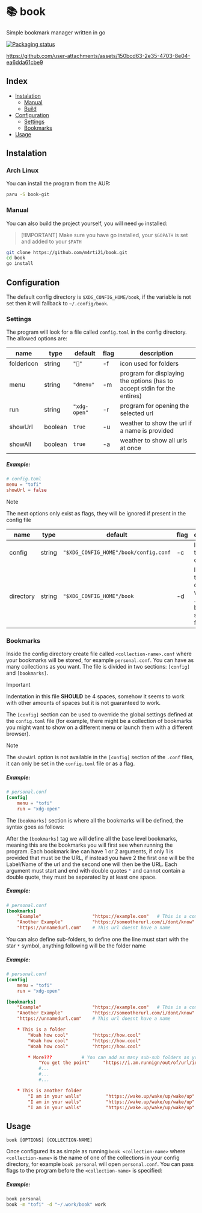 # 📚 book

Simple bookmark manager written in go

[![Packaging status](https://repology.org/badge/vertical-allrepos/book.svg)](https://repology.org/project/book/versions)

https://github.com/user-attachments/assets/150bcd63-2e35-4703-8e04-ea6dda61cbe9

## Index

- [Instalation](#instalation)
  * [Manual](#manual)
  * [Build](#build)
- [Configuration](#configuration)
  * [Settings](#settings)
  * [Bookmarks](#bookmarks)
- [Usage](#usage)

## Instalation

### Arch Linux

You can install the program from the AUR:
```sh
paru -S book-git
```

### Manual

You can also build the project yourself, you will need `go` installed:

> [!IMPORTANT] Make sure you have go installed, your `$GOPATH` is set and added to your `$PATH`

```sh
git clone https://github.com/m4rti21/book.git
cd book
go install
```

## Configuration

The default config directory is `$XDG_CONFIG_HOME/book`, if the variable
is not set then it will fallback to `~/.config/book`.

### Settings

The program will look for a file called `config.toml` in the config directory.
The allowed options are:

| name          | type      | default       | flag | description                                                              |
|---------------|-----------|---------------|------|--------------------------------------------------------------------------|
| folderIcon    | string    | `""`         | -f   | icon used for folders                                                    |
| menu          | string    | `"dmenu"`     | -m   | program for displaying the options (has to accept stdin for the entires) |
| run           | string    | `"xdg-open"`  | -r   | program for opening the selected url                                     |
| showUrl       | boolean   | `true`        | -u   | weather to show the url if a name is provided                            |
| showAll       | boolean   | `true`        | -a   | weather to show all urls at once                                         |

##### Example: 

```toml
# config.toml
menu = "tofi"
showUrl = false
```

> [!NOTE]
> The next options only exist as flags, they will be ignored if present in the
> config file

| name          | type      | default                               | flag  | description |
|---------------|-----------|---------------------------------------|-------|-------------|
| config        | string    | `"$XDG_CONFIG_HOME"/book/config.conf` | -c    | location of the base config file |
| directory     | string    | `"$XDG_CONFIG_HOME"/book`             | -d    | location of the directory where <collection-name>.conf will be searched for |

### Bookmarks

Inside the config directory create file called `<collection-name>.conf` where your
bookmarks will be stored, for example `personal.conf`. You can have as many 
collections as you want. The file is divided in two sections: `[config]` and `[bookmarks]`.

> [!IMPORTANT]
> Indentation in this file **SHOULD** be 4 spaces, somehow it seems to work with
> other amounts of spaces but it is not guaranteed to work.

The `[config]` section can be used to override the global settings defined at the 
`config.toml` file (for example, there might be a collection of bookmarks you might 
want to show on a different menu or launch them with a different browser).

> [!NOTE] 
> The `showUrl` option is not available in the `[config]` section of the `.conf` 
> files, it can only be set in the `config.toml` file or as a flag.

##### Example: 

```conf
# personal.conf
[config]
    menu = "tofi"
    run = "xdg-open"
```

The `[bookmarks]` section is where all the bookmarks will be defined, the syntax
goes as follows:

After the `[bookmarks]` tag we will define all the base level bookmarks, meaning 
this are the bookmarks you will first see when running the program.
Each bookmark line can have 1 or 2 arguments, if only 1 is provided that must be 
the URL, if instead you have 2 the first one will be the Label/Name of the url 
and the second one will then be the URL. Each argument must start and end with 
double quotes `"` and cannot contain a double quote, they must be separated by 
at least one space.

##### Example: 

```conf
# personal.conf
[bookmarks]
    "Example"                   "https://example.com"   # This is a comment
    "Another Example"           "https://someotherurl.com/i/dont/know"
    "https://unnamedurl.com"    # This url doesnt have a name
```
You can also define sub-folders, to define one the line must start with the star
`*` symbol, anything following will be the folder name

##### Example: 

```conf
# personal.conf
[config]
    menu = "tofi"
    run = "xdg-open"

[bookmarks]
    "Example"                   "https://example.com"   # This is a comment
    "Another Example"           "https://someotherurl.com/i/dont/know"
    "https://unnamedurl.com"    # This url doesnt have a name

    * This is a folder
        "Woah how cool"         "https://how.cool"
        "Woah how cool"         "https://how.cool"
        "Woah how cool"         "https://how.cool"

        * More???           # You can add as many sub-sub folders as you want
            "You get the point"     "https://i.am.runnign/out/of/url/ideas
            #...
            #...
            #...

    * This is another folder
        "I am in your walls"         "https://wake.up/wake/up/wake/up"
        "I am in your walls"         "https://wake.up/wake/up/wake/up"
        "I am in your walls"         "https://wake.up/wake/up/wake/up"
```

## Usage

`book [OPTIONS] [COLLECTION-NAME]`

Once configured its as simple as running `book <collection-name>` where 
`<collection-name>` is the name of one of the collections in your config directory, 
for example `book personal` will open `personal.conf`. You can pass flags to
the program before the `<collection-name>` is specified:

##### Example: 

```sh
book personal
book -m "tofi" -d "~/.work/book" work
```
